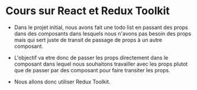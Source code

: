# Cours sur React et Redux Toolkit

- Dans le projet initial, nous avons fait une todo list en passant des props dans des composants dans lesquels nous n'avons pas besoin des props mais qui sert juste de transit de passage de props à un autre composant.

- L'objectif va etre donc de passer les props directement dans le composant dans lequel nous souhaitons travailler avec les props plutot que de passer par des composant pour faire transiter les props.

- Nous allons donc utiliser Redux Toolkit.
